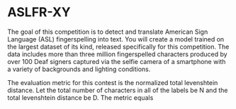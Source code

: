 # ASLFR-XY

The goal of this competition is to detect and translate American Sign Language (ASL) fingerspelling into text. You will create a model trained on the largest dataset of its kind, released specifically for this competition. The data includes more than three million fingerspelled characters produced by over 100 Deaf signers captured via the selfie camera of a smartphone with a variety of backgrounds and lighting conditions.

The evaluation metric for this contest is the normalized total levenshtein distance. Let the total number of characters in all of the labels be N and the total levenshtein distance be D. The metric equals
